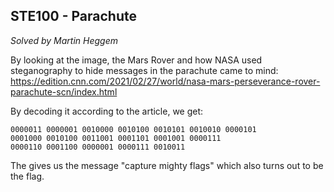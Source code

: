 ## STE100 - Parachute

*Solved by Martin Heggem*

By looking at the image, the Mars Rover and how NASA used steganography to hide messages in the parachute came to mind:
https://edition.cnn.com/2021/02/27/world/nasa-mars-perseverance-rover-parachute-scn/index.html

By decoding it according to the article, we get:

````
0000011 0000001 0010000 0010100 0010101 0010010 0000101
0001000 0010100 0011001 0001101 0001001 0000111
0000110 0001100 0000001 0000111 0010011
````

The gives us the message "capture mighty flags" which also turns out to be the flag.